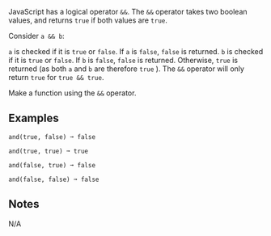 JavaScript has a logical operator `&&`. The `&&` operator takes two boolean values, and returns `true` if both values are `true`.

Consider `a && b`:

`a` is checked if it is `true` or `false`.
If `a` is `false`, `false` is returned.
`b` is checked if it is `true` or `false`.
If `b` is `false`, `false` is returned.
Otherwise, `true` is returned (as both `a` and `b` are therefore `true` ).
The `&&` operator will only return `true` for `true && true`.

Make a function using the `&&` operator.

## Examples
```
and(true, false) ➞ false

and(true, true) ➞ true

and(false, true) ➞ false

and(false, false) ➞ false
```
## Notes

N/A